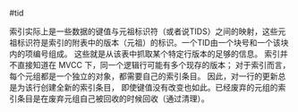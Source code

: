 #tid

索引实际上是一些数据的键值与元祖标识符（或者说TIDS）之间的映射，这些元祖标识符是索引的附表中的版本（元祖）的标识。一个TID由一个块号和一个该块内的项编号组成。 这些就是从该表中抓取某个特定行版本的足够的信息。 索引并不直接知道在 MVCC 下，同一个逻辑行可能有多个现存的版本； 对于索引而言，每个元组都是一个独立的对象，都需要自己的索引条目。 因此，对一行的更新总是为该行创建全新的索引条目， 即使键值没有改变也如此。已经废弃的元组的索引条目是在废弃元组自己被回收的时候回收（通过清理）。
